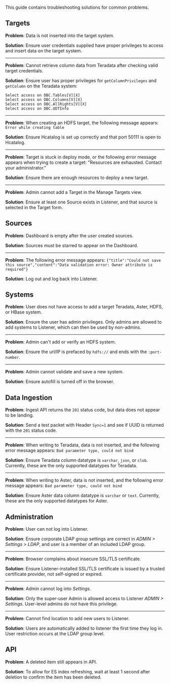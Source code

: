 This guide contains troubleshooting solutions for common problems.

## Targets
__Problem__:
Data is not inserted into the target system.

__Solution__:
Ensure user credentials supplied have proper privileges to access and insert data on the target system. 

---
__Problem__:
Cannot retrieve column data from Teradata after checking valid target credentials.

__Solution__:
Ensure user has proper privileges for `getColumnPrivileges`
and `getColumn` on the Teradata system:

```
Select access on DBC.Tables[V][X]
Select access on DBC.Columns[V][X]
Select access on DBC.AllRights[V][X]
Select access on DBC.UDTInfo
```
---
__Problem__:
When creating an HDFS target, the following message appears: `Error while creating table`

__Solution__:
Ensure Hcatalog is set up correctly and that port 50111 is open to Hcatalog.

---
__Problem__:
Target is stuck in deploy mode, or the following error message appears when trying to create a target: "Resources are exhausted. Contact your administrator."

__Solution__:
Ensure there are enough resources to deploy a new target.

---
__Problem__:
Admin cannot add a Target in the Manage Targets view.

__Solution__:
Ensure at least one Source exists in Listener, and that source is selected in the Target form.

## Sources
__Problem__:
Dashboard is empty after the user created sources.

__Solution__:
Sources must be starred to appear on the Dashboard.

---
__Problem__:
The following error message appears: `{"title":"Could not save this source","content":"Data validation error: Owner attribute is required"}`

__Solution__:
Log out and log back into Listener.

## Systems
__Problem__:
User does not have access to add a target Teradata, Aster, HDFS, or HBase system.

__Solution__:
Ensure the user has admin privileges.  Only admins are allowed to add systems to Listener, which can then be used by non-admins.

---
__Problem__:
Admin can't add or verify an HDFS system.

__Solution__:
Ensure the url/IP is prefaced by `hdfs://` and ends with the `:port-number`.

---
__Problem__:
Admin cannot validate and save a new system.

__Solution__:
Ensure autofill is turned off in the browser.


## Data Ingestion
__Problem__:
Ingest API returns the `201` status code, but data does not appear to be landing.

__Solution__:
Send a test packet with Header `Sync=1` and see if UUID is returned with the `201` status code.

---
__Problem__:
When writing to Teradata, data is not inserted, and the following error message appears: `Bad parameter type, could not bind`

__Solution__:
Ensure Teradata column datatype is `varchar`, `json`, or `clob`.  Currently, these are the only supported datatypes for Teradata.

---
__Problem__:
When writing to Aster, data is not inserted, and the following error message appears: `Bad parameter type, could not bind`

__Solution__:
Ensure Aster data column datatype is `varchar` or `text`.  Currently, these are the only supported datatypes for Aster.

## Administration
__Problem__:
User can not log into Listener.

__Solution__:
Ensure corporate LDAP group settings are correct in _ADMIN > Settings > LDAP_, and user is a member of an included LDAP group.

---
__Problem__:
Browser complains about insecure SSL/TLS certificate.

__Solution__:
Ensure Listener-installed SSL/TLS certificate is issued by a trusted certificate provider, not self-signed or expired.

---
__Problem__:
Admin cannot log into _Settings_.

__Solution__:
Only the super-user Admin is allowed access to Listener _ADMIN > Settings_.  User-level admins do not have this privilege.

---
__Problem__:
Cannot find location to add new users to Listener.

__Solution__:
Users are automatically added to listener the first time they log in.  User restriction occurs at the LDAP group level.

## API
__Problem__:
A deleted item still appears in API.

__Solution__:
To allow for ES index refreshing, wait at least 1 second after deletion to confirm the item has been deleted.
